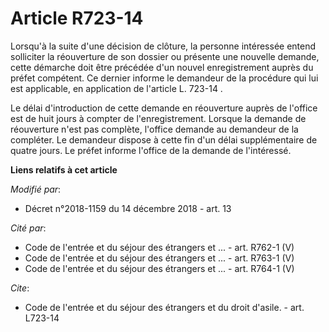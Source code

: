 # Article R723-14

Lorsqu'à la suite d'une décision de clôture, la personne intéressée entend solliciter la réouverture de son dossier ou
présente une nouvelle demande, cette démarche doit être précédée d'un nouvel enregistrement auprès du préfet compétent. Ce
dernier informe le demandeur de la procédure qui lui est applicable, en application de l'article L. 723-14 .

Le délai d'introduction de cette demande en réouverture auprès de l'office est de huit jours à compter de l'enregistrement.
Lorsque la demande de réouverture n'est pas complète, l'office demande au demandeur de la compléter. Le demandeur dispose à
cette fin d'un délai supplémentaire de quatre jours. Le préfet informe l'office de la demande de l'intéressé.

**Liens relatifs à cet article**

_Modifié par_:

  - Décret n°2018-1159 du 14 décembre 2018 - art. 13

_Cité par_:

  - Code de l'entrée et du séjour des étrangers et ... - art. R762-1 (V)
  - Code de l'entrée et du séjour des étrangers et ... - art. R763-1 (V)
  - Code de l'entrée et du séjour des étrangers et ... - art. R764-1 (V)

_Cite_:

  - Code de l'entrée et du séjour des étrangers et du droit d'asile. - art. L723-14
